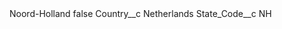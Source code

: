 <?xml version="1.0" encoding="UTF-8"?>
<CustomMetadata xmlns="http://soap.sforce.com/2006/04/metadata" xmlns:xsi="http://www.w3.org/2001/XMLSchema-instance" xmlns:xsd="http://www.w3.org/2001/XMLSchema">
    <label>Noord-Holland</label>
    <protected>false</protected>
    <values>
        <field>Country__c</field>
        <value xsi:type="xsd:string">Netherlands</value>
    </values>
    <values>
        <field>State_Code__c</field>
        <value xsi:type="xsd:string">NH</value>
    </values>
</CustomMetadata>
